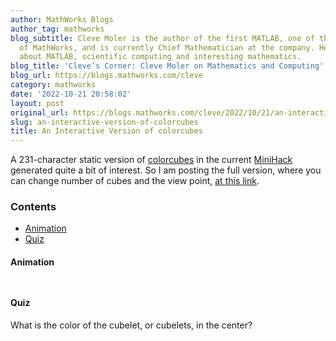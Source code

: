 ```yaml
---
author: MathWorks Blogs
author_tag: mathworks
blog_subtitle: Cleve Moler is the author of the first MATLAB, one of the founders
  of MathWorks, and is currently Chief Mathematician at the company. He writes here
  about MATLAB, scientific computing and interesting mathematics.
blog_title: 'Cleve’s Corner: Cleve Moler on Mathematics and Computing'
blog_url: https://blogs.mathworks.com/cleve
category: mathworks
date: '2022-10-21 20:58:02'
layout: post
original_url: https://blogs.mathworks.com/cleve/2022/10/21/an-interactive-version-of-colorcubes/?s_tid=feedtopost
slug: an-interactive-version-of-colorcubes
title: An Interactive Version of colorcubes
---
```


<div class="content"><!--introduction--><p>A 231-character static version of <a href="https://www.mathworks.com/matlabcentral/communitycontests/contests/5/entries/11543">colorcubes</a> in the current <a href="https://www.mathworks.com/matlabcentral/communitycontests/contests/5/entries">MiniHack</a> generated quite a bit of interest. So I am posting the full version, where you can change number of cubes and the view point, <a href="https://blogs.mathworks.com/cleve/files/colorcubes.m">at this link</a>.</p>
<!--/introduction--><h3>Contents</h3><div><ul><li><a href="https://feeds.feedburner.com/mathworks/moler#2842fcd2-e0df-4ec2-bc84-82fad5a13e51">Animation</a></li><li><a href="https://feeds.feedburner.com/mathworks/moler#530668b0-ea28-4376-a885-fa4d1a9c2037">Quiz</a></li></ul></div>
<h4>Animation<a name="2842fcd2-e0df-4ec2-bc84-82fad5a13e51"></a></h4><p><img alt="" hspace="5" src="http://blogs.mathworks.com/cleve/files/color_cubes.gif" vspace="5" /> </p>
<h4>Quiz<a name="530668b0-ea28-4376-a885-fa4d1a9c2037"></a></h4><p>What is the color of the cubelet, or cubelets, in the center?</p>
<!-- 
    function grabCode_0796b1601674403b8501c6cc237cbce2() {
        // Remember the title so we can use it in the new page
        title = document.title;

        // Break up these strings so that their presence
        // in the Javascript doesn't mess up the search for
        // the MATLAB code.
        t1='0796b1601674403b8501c6cc237cbce2 ' + '##### ' + 'SOURCE BEGIN' + ' #####';
        t2='##### ' + 'SOURCE END' + ' #####' + ' 0796b1601674403b8501c6cc237cbce2';
    
        b=document.getElementsByTagName('body')[0];
        i1=b.innerHTML.indexOf(t1)+t1.length;
        i2=b.innerHTML.indexOf(t2);
 
        code_string = b.innerHTML.substring(i1, i2);
        code_string = code_string.replace(/REPLACE_WITH_DASH_DASH/g,'--');

        // Use /x3C/g instead of the less-than character to avoid errors 
        // in the XML parser.
        // Use '\x26#60;' instead of '<' so that the XML parser
        // doesn't go ahead and substitute the less-than character. 
        code_string = code_string.replace(/\x3C/g, '\x26#60;');

        copyright = 'Copyright 2022 The MathWorks, Inc.';

        w = window.open();
        d = w.document;
        d.write('<pre>\n');
        d.write(code_string);

        // Add copyright line at the bottom if specified.
        if (copyright.length > 0) {
            d.writeln('');
            d.writeln('%%');
            if (copyright.length > 0) {
                d.writeln('% _' + copyright + '_');
            }
        }

        d.write('</pre>\n');

        d.title = title + ' (MATLAB code)';
        d.close();
    }   
     --><p style="text-align: right; font-size: xx-small; font-weight: lighter; font-style: italic; color: gray;"><br /><a href=""><span style="font-size: x-small; font-style: italic;">Get 
      the MATLAB code <noscript>(requires JavaScript)</noscript></span></a><br /><br />
      Published with MATLAB&reg; R2022a<br /></p>
</div>
<!--
0796b1601674403b8501c6cc237cbce2 ##### SOURCE BEGIN #####
%% An Interactive Version of colorcubes
% A 231-character static version of 
% <https://www.mathworks.com/matlabcentral/communitycontests/contests/5/entries/11543
% colorcubes> in the current
% <https://www.mathworks.com/matlabcentral/communitycontests/contests/5/entries
% MiniHack> generated quite a bit of interest.
% So I am posting the full version, where you can change number of cubes
% and the view point,
% <https://blogs.mathworks.com/cleve/files/colorcubes.m
% at this link>.

%% Animation
%
% <<color_cubes.gif>>
%

%% Quiz
% What is the color of the cubelet, or cubelets, in the center?
##### SOURCE END ##### 0796b1601674403b8501c6cc237cbce2
-->